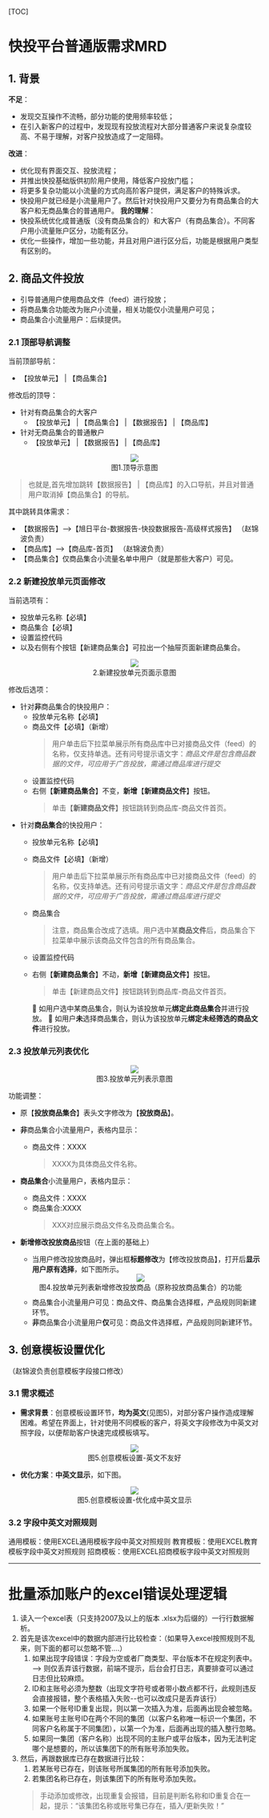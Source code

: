 [TOC]
# 快投平台普通版需求MRD
## 1. 背景
**不足**：
- 发现交互操作不流畅，部分功能的使用频率较低；
- 在引入新客户的过程中，发现现有投放流程对大部分普通客户来说复杂度较高、不易于理解，对客户投放造成了一定阻碍。
 
**改进**：
- 优化现有界面交互、投放流程；
- 并推出快投基础版供初阶用户使用，降低客户投放门槛；
- 将更多复杂功能以小流量的方式向高阶客户提供，满足客户的特殊诉求。
- 快投用户就已经是小流量用户了。然后针对快投用户又要分为有商品集合的大客户和无商品集合的普通用户。
**我的理解**：
- 快投系统优化成普通版（没有商品集合的）和大客户（有商品集合）。不同客户用小流量账户区分，功能有区分。
- 优化一些操作，增加一些功能，并且对用户进行区分后，功能是根据用户类型有区别的。

## 2. 商品文件投放
- 引导普通用户使用商品文件（feed）进行投放；
- 将商品集合功能改为账户小流量，相关功能仅小流量用户可见；
- 商品集合小流量用户：后续提供。

### 2.1 顶部导航调整 
当前顶部导航： 
- 【投放单元】 | 【商品集合】

修改后的顶导：
- 针对有商品集合的大客户 
  - 【投放单元】 | 【商品集合】 | 【数据报告】 | 【商品库】
- 针对无商品集合的普通散户
  - 【投放单元】 | 【数据报告】 | 【商品库】
<div align=center><img src="..\配图\项目图\1.快投普通版需求-顶导调整.png"></div>
<div align=center style="margin-bottom:10px;">图1.顶导示意图</div>
    
>也就是,首先增加跳转【数据报告】 | 【商品库】的入口导航，并且对普通用户取消掉【商品集合】的导航。

其中跳转具体需求：
- 【数据报告】——>【旭日平台-数据报告-快投数据报告-高级样式报告】 （赵锦波负责）
- 【商品库】——>【商品库-首页】 （赵锦波负责）
- 【商品集合】仅商品集合小流量名单中用户（就是那些大客户）可见。


### 2.2 新建投放单元页面修改
当前选项有：
  - 投放单元名称【必填】
  - 商品集合【必填】
  - 设置监控代码
  - 以及右侧有个按钮【新建商品集合】可拉出一个抽屉页面新建商品集合。

<div align=center><img src="..\配图\项目图\2.快投普通版需求-新建投放单元页面.png"></div>
<div align=center style="margin-bottom:10px;">2.新建投放单元页面示意图</div>

修改后选项：
- 针对**非**商品集合的快投用户：
  - 投放单元名称【必填】
  - 商品文件【必填】（新增）
    >用户单击后下拉菜单展示所有商品库中已对接商品文件（feed）的名称，仅支持单选。还有问号提示语文字：_商品文件是包含商品数据的文件，可应用于广告投放，需通过商品库进行提交_
  - 设置监控代码
  - 右侧【**新建商品集合**】不变，**新增**【**新建商品文件**】按钮。
    >单击【**新建商品文件**】按钮跳转到商品库-商品文件首页。
- 针对**商品集合**的快投用户：
  - 投放单元名称【必填】
  - 商品文件【必填】（新增）
    >用户单击后下拉菜单展示所有商品库中已对接商品文件（feed）的名称，仅支持单选。还有问号提示语文字：_商品文件是包含商品数据的文件，可应用于广告投放，需通过商品库进行提交_
  - 商品集合
    >注意，商品集合改成了选填。用户选中某**商品文件**后，商品集合下拉菜单中展示该商品文件包含的所有商品集合。
  - 设置监控代码
  - 右侧【**新建商品集合**】不动，**新增**【**新建商品文件**】按钮。
    >单击【新建商品文件】按钮跳转到商品库-商品文件首页。

    	如用户选中某商品集合，则认为该投放单元**绑定此商品集合**并进行投放。
    	如用户**未**选择商品集合，则认为该投放单元**绑定未经筛选的商品文件**进行投放。

### 2.3 投放单元列表优化
<div align=center><img src="..\配图\项目图\3.快投普通版需求-投放单元列表优化.png"></div>
<div align=center style="margin-bottom:10px;">图3.投放单元列表示意图</div>

功能调整：
- 原【**投放商品集合**】表头文字修改为【**投放商品**】。
- **非**商品集合小流量用户，表格内显示： 
  - 商品文件：XXXX 
     >XXXX为具体商品文件名称。
- **商品集合**小流量用户，表格内显示：
  - 商品文件：XXXX 
  - 商品集合:XXXX
    >XXX对应展示商品文件名及商品集合名。

- **新增修改投放商品**按钮（在上面的基础上）
  - 当用户修改投放商品时，弹出框**标题修改**为【修改投放商品】，打开后**显示用户原有选择**，如下图所示。
  <div align=center><img src="..\配图\项目图\4.快投普通版需求-投放单元列表优化-增加修改投放商品功能.png"></div>
    <div align=center style="margin-bottom:10px;">图4.投放单元列表新增修改投放商品（原称投放商品集合）的功能</div>

  - 商品集合小流量用户可见：商品文件、商品集合选择框，产品规则同新建环节。
  - **非**商品集合小流量用户**仅**可见：商品文件选择框，产品规则同新建环节。

## 3. 创意模板设置优化
（赵锦波负责创意模板字段接口修改）
### 3.1 需求概述
- **需求背景**：创意模板设置环节，**均为英文**(见图5)，对部分客户操作造成理解困难。希望在界面上，针对使用不同模板的客户，将英文字段修改为中英文对照字段，以便帮助客户快速完成模板填写。
<div align=center><img src="..\配图\项目图\5.快投普通版需求-投放单元列表优化-创意模板设置英文不友好.png"></div>
<div align=center style="margin-bottom:10px;">图5.创意模板设置-英文不友好</div>


- **优化方案**：**中英文显示**，如下图。
<div align=center><img src="..\配图\项目图\6.快投普通版需求-投放单元列表优化-创意模板设置中英文优化.png"></div>
<div align=center style="margin-bottom:10px;">图5.创意模板设置-优化成中英文显示</div>

### 3.2 字段中英文对照规则 

通用模板：使用EXCEL通用模板字段中英文对照规则
教育模板：使用EXCEL教育模板字段中英文对照规则
招商模板：使用EXCEL招商模板字段中英文对照规则

---

# 批量添加账户的excel错误处理逻辑
1. 读入一个excel表（只支持2007及以上的版本 .xlsx为后缀的）一行行数据解析。
2. 首先是该次excel中的数据内部进行比较检查：（如果导入excel按照规则不乱来，则下面的都可以忽略不管....）
   1. 如果出现字段错误：字段为空或者厂商类型、平台版本不在规定列表中。 ——>  则仅丢弃该行数据，前端不提示，后台会打日志，真要排查可以通过日志但比较麻烦。
   2. ID和主账号必须为整数（出现文字符号或者带小数点都不行，此规则违反会直接报错，整个表格插入失败--也可以改成只是丢弃该行）
   3. 如果一个账号ID重复出现，则以第一次插入为准，后面再出现会被忽略。
   4. 如果账号主账号ID在两个不同的集团（以客户名称唯一标识一个集团，不同客户名称属于不同集团），以第一个为准，后面再出现的插入整行忽略。 
   5. 如果同一集团（客户名称）出现不同的主账户或平台版本，因为无法判定哪个是想要的，所以该集团下的所有账号添加失败。
3. 然后，再跟数据库已存在数据进行比较：
   1. 若某账号已存在，则该账号所属集团的所有账号添加失败。
   2. 若集团名称已存在，则该集团下的所有账号添加失败。
    > 手动添加或修改，出现重复会报错，目前是判断名称和ID重复合在一起，提示：“该集团名称或账号集已存在，插入/更新失败！”
